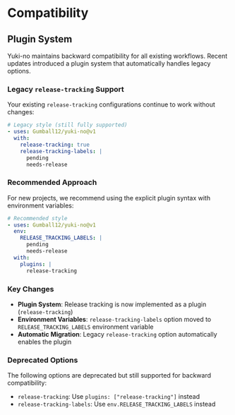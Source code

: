 # Compatibility

## Plugin System

Yuki-no maintains backward compatibility for all existing workflows. Recent updates introduced a plugin system that automatically handles legacy options.

### Legacy `release-tracking` Support

Your existing `release-tracking` configurations continue to work without changes:

```yaml
# Legacy style (still fully supported)
- uses: Gumball12/yuki-no@v1
  with:
    release-tracking: true
    release-tracking-labels: |
      pending
      needs-release
```

### Recommended Approach

For new projects, we recommend using the explicit plugin syntax with environment variables:

```yaml
# Recommended style
- uses: Gumball12/yuki-no@v1
  env:
    RELEASE_TRACKING_LABELS: |
      pending
      needs-release
  with:
    plugins: |
      release-tracking
```

### Key Changes

- **Plugin System**: Release tracking is now implemented as a plugin (`release-tracking`)
- **Environment Variables**: `release-tracking-labels` option moved to `RELEASE_TRACKING_LABELS` environment variable
- **Automatic Migration**: Legacy `release-tracking` option automatically enables the plugin

### Deprecated Options

The following options are deprecated but still supported for backward compatibility:

- `release-tracking`: Use `plugins: ["release-tracking"]` instead
- `release-tracking-labels`: Use `env.RELEASE_TRACKING_LABELS` instead

